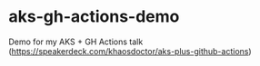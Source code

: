 # aks-gh-actions-demo
Demo for my AKS + GH Actions talk (https://speakerdeck.com/khaosdoctor/aks-plus-github-actions)
